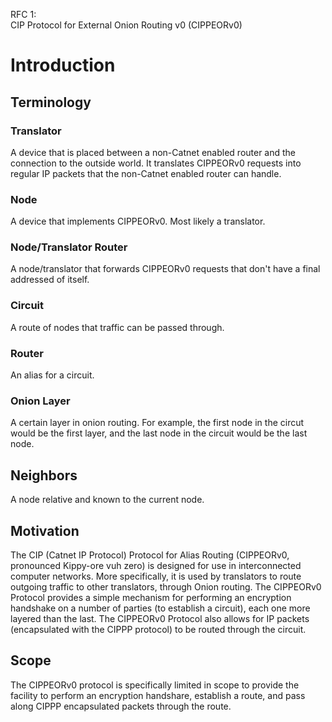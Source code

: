 RFC 1:<br/>CIP Protocol for External Onion Routing v0 (CIPPEORv0)

# Introduction

## Terminology

### Translator
A device that is placed between a non-Catnet enabled router and the connection to the outside world. It translates CIPPEORv0 requests into regular IP packets that the non-Catnet enabled router can handle.

### Node
A device that implements CIPPEORv0. Most likely a translator.

### Node/Translator Router
A node/translator that forwards CIPPEORv0 requests that don't have a final addressed of itself.

### Circuit
A route of nodes that traffic can be passed through.

### Router
An alias for a circuit.

### Onion Layer
A certain layer in onion routing. For example, the first node in the circut would be the first layer, and the last node in the circuit would be the last node.

## Neighbors
A node relative and known to the current node.

## Motivation
The CIP (Catnet IP Protocol) Protocol for Alias Routing (CIPPEORv0, pronounced Kippy-ore vuh zero) is designed for use in interconnected computer networks. More specifically, it is used by translators to route outgoing traffic to other translators, through Onion routing. The CIPPEORv0 Protocol provides a simple mechanism for performing an encryption handshake on a number of parties (to establish a circuit), each one more layered than the last. The CIPPEORv0 Protocol also allows for IP packets (encapsulated with the CIPPP protocol) to be routed through the circuit.

## Scope
The CIPPEORv0 protocol is specifically limited in scope to provide the facility to perform an encryption handshare, establish a route, and pass along CIPPP encapsulated packets through the route.
